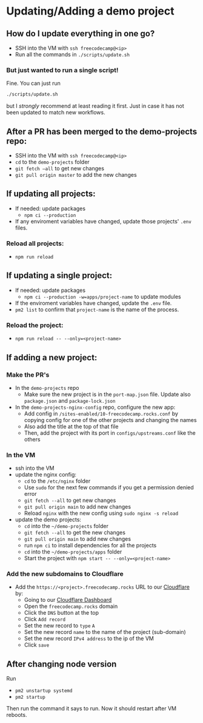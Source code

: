 # Updating/Adding a demo project

## How do I update everything in one go?

- SSH into the VM with `ssh freecodecamp@<ip>`
- Run all the commands in `./scripts/update.sh`

### But just wanted to run a single script!

Fine. You can just run

```sh
./scripts/update.sh
```

but I _strongly_ recommend at least reading it first. Just in case it has not been updated to match new workflows.

## After a PR has been merged to the demo-projects repo:

- SSH into the VM with `ssh freecodecamp@<ip>`
- `cd` to the `demo-projects` folder
- `git fetch —all` to get new changes
- `git pull origin master` to add the new changes

## If updating all projects:

- If needed: update packages
  - `npm ci --production`
- If any enviroment variables have changed, update those projects' `.env` files.

### Reload all projects:

- `npm run reload`

## If updating a single project:

- If needed: update packages
  - `npm ci --production -w=apps/project-name` to update modules
- If the enviroment variables have changed, update the `.env` file.
- `pm2 list` to confirm that `project-name` is the name of the process.

### Reload the project:

- `npm run reload -- --only=<project-name>`

## If adding a new project:

### Make the PR's
- In the `demo-projects` repo
  - Make sure the new project is in the `port-map.json` file. Update also `package.json` and `package-lock.json`
- In the `demo-projects-nginx-config` repo, configure the new app:
  - Add config in `/sites-enabled/10-freecodecamp.rocks.conf` by copying config for one of the other projects and changing the names
  - Also add the title at the top of that file
  - Then, add the project with its port in `configs/upstreams.conf` like the others

### In the VM
- ssh into the VM
- update the nginx config:
  - `cd` to the `/etc/nginx` folder
  - Use `sudo` for the next few commands if you get a permission denied error
  - `git fetch --all` to get new changes
  - `git pull origin main` to add new changes
  - Reload `nginx` with the new config using `sudo nginx -s reload`
- update the demo projects:
  - `cd` into the `~/demo-projects` folder
  - `git fetch --all` to get the new changes
  - `git pull origin main` to add new changes
  - run `npm ci` to install dependencies for all the projects
  - `cd` into the `~/demo-projects/apps` folder
  - Start the project with `npm start -- --only=<project-name>`

### Add the new subdomains to Cloudflare
- Add the `https://<project>.freecodecamp.rocks` URL to our [Cloudflare](https://www.cloudflare.com/) by:
  - Going to our [Cloudflare Dashboard](https://dash.cloudflare.com/)
  - Open the `freecodecamp.rocks` domain
  - Click the `DNS` button at the top
  - Click `Add record`
  - Set the new record to `type` `A`
  - Set the new record `name` to the name of the project (sub-domain)
  - Set the new record `IPv4 address` to the ip of the VM
  - Click `save`

## After changing node version

Run

- `pm2 unstartup systemd`
- `pm2 startup`

Then run the command it says to run. Now it should restart after VM reboots.

